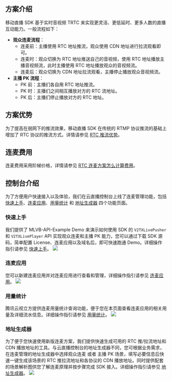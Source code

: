 ## 方案介绍
移动直播 SDK 基于实时音视频 TRTC 来实现更灵活、更低延时、更多人数的直播互动能力。一般流程如下：
 - **观众连麦流程**：
   - 连麦前：主播使用 RTC 地址推流，观众使用 CDN 地址进行拉流观看即可。
   - 连麦时：观众切换为 RTC 地址推送自己的音视频，使用 RTC 地址播放主播音视频流，此时主播使用 RTC 地址播放观众的音视频流。
   - 连麦后：观众切换为 CDN 地址拉流观看，主播停止播放观众音视频流。
 - **主播 PK 流程**：
   - PK 前：主播们各自用 RTC 地址推流。
   - PK 时：主播们之间相互播放对方的 RTC 流地址。
   - PK 后：主播们停止播放对方的 RTC 地址。

## 方案优势
为了提高在弱网下的推流效果，移动直播 SDK 在传统的 RTMP 协议推流的基础上增加了 RTC 协议的推流方式。详情请参见 [RTC 推流优势](https://cloud.tencent.com/document/product/454/68574)。

## 连麦费用
连麦费用采用阶梯价格，详情请参见 [RTC 连麦方案怎么计算费用](https://cloud.tencent.com/document/product/454/8008#rtc_live)。

## 控制台介绍
为了方便用户快速接入以及体验，我们在云直播控制台上线了连麦管理功能，包括 [快速上手](https://console.cloud.tencent.com/live/micro/start)、[连麦应用](https://console.cloud.tencent.com/live/micro/appmanage)、[用量统计](https://console.cloud.tencent.com/live/micro/statistics) 和 [地址生成器](https://console.cloud.tencent.com/live/micro/address) 四个功能页面。

[](id:start)
### 快速上手
我们提供了 MLVB-API-Example Demo 来演示如何使用 SDK 的 `V2TXLivePusher` 和 `V2TXLivePlayer` API 实现观众连麦和主播 PK 能力，您可以通过下载 SDK 源码，简单配置 License、连麦应用以及域名后，即可快速跑通 Demo。详细操作指引请参见 [快速上手](https://cloud.tencent.com/document/product/1449/68078)。
![](https://qcloudimg.tencent-cloud.cn/raw/4c0e14b6f0a90569aa9a61c05094ce0a.png)

[](id:appmanage)
### 连麦应用
您可以新建连麦应用并对连麦应用进行查看和管理，详细操作指引请参见 [连麦应用](https://cloud.tencent.com/document/product/1449/68079)。
![](https://qcloudimg.tencent-cloud.cn/raw/2103b520221f1456bfe5ba2be71abadd.png)

[](id:statistics)
### 用量统计
腾讯云视立方提供连麦用量统计查询功能，便于您在本页面查看连麦应用的相关用量及详细流水信息。详细操作指引请参见 [用量统计](https://cloud.tencent.com/document/product/1449/68080)。
![](https://qcloudimg.tencent-cloud.cn/raw/a2a573fd97d2d69bb131d93e197ec274.png)

[](id:address)
### 地址生成器
为了便于您快速使用新版连麦方案，我们提供快速生成可用的 RTC 推/拉流地址和 CDN 播放地址的工具。与云直播控制台的地址生成器不同，您可根据业务需求，在连麦管理的地址生成器中选择观众连麦 或者 主播 PK 场景，填写必要信息后快速一键生成该场景的 RTC 推拉流地址和各协议的 CDN 播放地址。同时提供配套的场景解析图供您了解连麦原理并按步骤完成 SDK 接入。详细操作指引请参见 [地址生成器](https://cloud.tencent.com/document/product/1449/68081)。
![](https://qcloudimg.tencent-cloud.cn/raw/2e6fdf84102f9cb52a7b8e2b6de51937.png)

